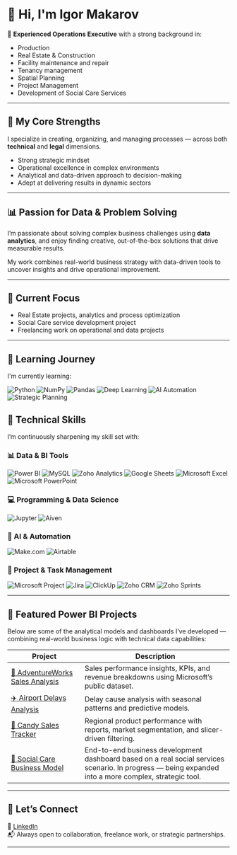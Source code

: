 # 👋 Hi, I'm Igor Makarov

🎯 **Experienced Operations Executive** with a strong background in:
- Production
- Real Estate & Construction
- Facility maintenance and repair
- Tenancy management
- Spatial Planning
- Project Management
- Development of Social Care Services

---

## 🔧 My Core Strengths

I specialize in creating, organizing, and managing processes — across both **technical** and **legal** dimensions.

- Strong strategic mindset  
- Operational excellence in complex environments  
- Analytical and data-driven approach to decision-making  
- Adept at delivering results in dynamic sectors  

---

## 📊 Passion for Data & Problem Solving

I’m passionate about solving complex business challenges using **data analytics**, and enjoy finding creative, out-of-the-box solutions that drive measurable results.

My work combines real-world business strategy with data-driven tools to uncover insights and drive operational improvement.

---

## 🚀 Current Focus

- Real Estate projects, analytics and process optimization  
- Social Care service development project
- Freelancing work on operational and data projects  

---

## 🌱 Learning Journey  

I'm currently learning:

![Python](https://img.shields.io/badge/Python-3776AB?style=for-the-badge&logo=python&logoColor=white)
![NumPy](https://img.shields.io/badge/NumPy-013243?style=for-the-badge&logo=numpy&logoColor=white)
![Pandas](https://img.shields.io/badge/Pandas-150458?style=for-the-badge&logo=pandas&logoColor=white)
![Deep Learning](https://img.shields.io/badge/Deep%20Learning-FF6F00?style=for-the-badge&logo=tensorflow&logoColor=white)
![AI Automation](https://img.shields.io/badge/AI%20Automation-7A1FA2?style=for-the-badge&logo=openai&logoColor=white)
![Strategic Planning](https://img.shields.io/badge/Strategic%20Planning-5C2D91?style=for-the-badge)

## 💼 Technical Skills

I’m continuously sharpening my skill set with:

### 📊 Data & BI Tools  
![Power BI](https://img.shields.io/badge/Power%20BI-F2C811?style=for-the-badge&logo=powerbi&logoColor=black)
![MySQL](https://img.shields.io/badge/MySQL-4479A1?style=for-the-badge&logo=mysql&logoColor=white)
![Zoho Analytics](https://img.shields.io/badge/Zoho%20Analytics-FF4F1F?style=for-the-badge&logo=zoho&logoColor=white)
![Google Sheets](https://img.shields.io/badge/Google%20Sheets-34A853?style=for-the-badge&logo=google-sheets&logoColor=white)
![Microsoft Excel](https://img.shields.io/badge/Excel-217346?style=for-the-badge&logo=microsoft-excel&logoColor=white)
![Microsoft PowerPoint](https://img.shields.io/badge/PowerPoint-B7472A?style=for-the-badge&logo=microsoft-powerpoint&logoColor=white)

### 💻 Programming & Data Science  
![Jupyter](https://img.shields.io/badge/Jupyter-F37626?style=for-the-badge&logo=jupyter&logoColor=white)
![Aiven](https://img.shields.io/badge/Aiven-DC382D?style=for-the-badge&logo=aiven&logoColor=white)

### 🧠 AI & Automation  
![Make.com](https://img.shields.io/badge/Make.com-592EFF?style=for-the-badge&logo=make&logoColor=white)
![Airtable](https://img.shields.io/badge/Airtable-18BFFF?style=for-the-badge&logo=airtable&logoColor=white)

### 📅 Project & Task Management  
![Microsoft Project](https://img.shields.io/badge/Microsoft%20Project-0078D7?style=for-the-badge&logo=microsoft&logoColor=white)
![Jira](https://img.shields.io/badge/Jira-0052CC?style=for-the-badge&logo=jira&logoColor=white)
![ClickUp](https://img.shields.io/badge/ClickUp-7B68EE?style=for-the-badge&logo=clickup&logoColor=white)
![Zoho CRM](https://img.shields.io/badge/Zoho%20CRM-ED1C24?style=for-the-badge&logo=zoho&logoColor=white)
![Zoho Sprints](https://img.shields.io/badge/Zoho%20Sprints-FC3F1D?style=for-the-badge&logo=zoho&logoColor=white)


---

## 📁 Featured Power BI Projects

Below are some of the analytical models and dashboards I’ve developed — combining real-world business logic with technical data capabilities:

| Project | Description |
|--------|-------------|
| [🏢 AdventureWorks Sales Analysis](https://github.com/IgorLT67/igor-portfolio/tree/main/adventureworks-model) | Sales performance insights, KPIs, and revenue breakdowns using Microsoft’s public dataset. |
| [✈️ Airport Delays Analysis](https://github.com/IgorLT67/igor-portfolio/tree/main/Airports-and-Airlines-Flight-Delays) | Delay cause analysis with seasonal patterns and predictive models. |
| [🍬 Candy Sales Tracker](https://github.com/IgorLT67/igor-portfolio/tree/main/candy-sales-model) | Regional product performance with reports, market segmentation, and slicer-driven filtering. |
| [👥 Social Care Business Model](https://github.com/IgorLT67/igor-portfolio/tree/main/social-care-model) | End-to-end business development dashboard based on a real social services scenario. In progress — being expanded into a more complex, strategic tool. |
---

## 🔗 Let’s Connect

💼 [LinkedIn](https://www.linkedin.com/in/igormakarov-vilnius/)  
📬 Always open to collaboration, freelance work, or strategic partnerships.

---


